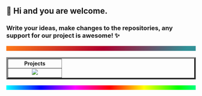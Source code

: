 ## :owl: Hi and you are welcome.

### Write your ideas, make changes to the repositories, any support for our project is awesome! :sparkles:

<img src="https://raw.githubusercontent.com/OrgOwl/.github/main/profile/img/0.jpg" />
<table style="width: 100%" width="100%" height="46%" align="center" border="4" rules="all" cellpadding="0" cellspacing="0">
  <tbody>
    <tr align="center">
      <th align="center" colspan="1">Projects</th>
    </tr>
    <tr align="center">
      <td align="center" width="50%" height="100%">
        <a href="https://github.com/OrgOwl/ffmpeg-bat">
          <img hspace="0" width="100%" src="https://github-readme-stats.vercel.app/api/pin/?username=OrgOwl&repo=ffmpeg-bat&theme=gruvbox" />
        </a>
      </td>
    </tr>
  </tbody>
</table>
<img src="https://raw.githubusercontent.com/OrgOwl/.github/main/profile/img/preloader.svg" />
